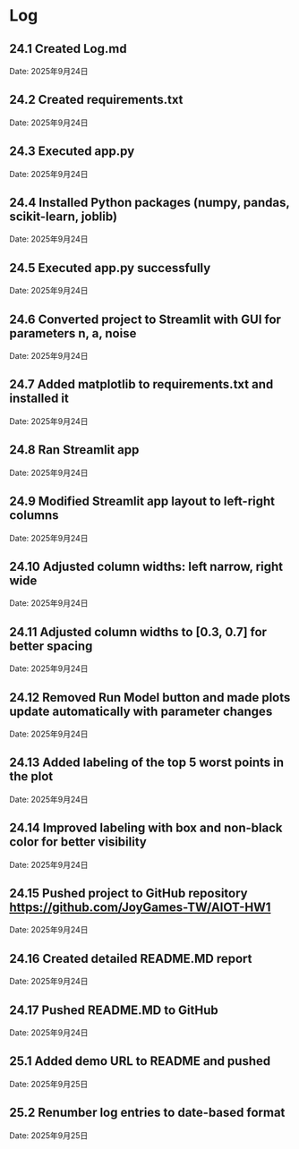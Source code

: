 # Log

## 24.1 Created Log.md
Date: 2025年9月24日

## 24.2 Created requirements.txt
Date: 2025年9月24日

## 24.3 Executed app.py
Date: 2025年9月24日

## 24.4 Installed Python packages (numpy, pandas, scikit-learn, joblib)
Date: 2025年9月24日

## 24.5 Executed app.py successfully
Date: 2025年9月24日

## 24.6 Converted project to Streamlit with GUI for parameters n, a, noise
Date: 2025年9月24日

## 24.7 Added matplotlib to requirements.txt and installed it
Date: 2025年9月24日

## 24.8 Ran Streamlit app
Date: 2025年9月24日

## 24.9 Modified Streamlit app layout to left-right columns
Date: 2025年9月24日

## 24.10 Adjusted column widths: left narrow, right wide
Date: 2025年9月24日

## 24.11 Adjusted column widths to [0.3, 0.7] for better spacing
Date: 2025年9月24日

## 24.12 Removed Run Model button and made plots update automatically with parameter changes
Date: 2025年9月24日

## 24.13 Added labeling of the top 5 worst points in the plot
Date: 2025年9月24日

## 24.14 Improved labeling with box and non-black color for better visibility
Date: 2025年9月24日

## 24.15 Pushed project to GitHub repository https://github.com/JoyGames-TW/AIOT-HW1
Date: 2025年9月24日

## 24.16 Created detailed README.MD report
Date: 2025年9月24日

## 24.17 Pushed README.MD to GitHub
Date: 2025年9月24日

## 25.1 Added demo URL to README and pushed
Date: 2025年9月25日

## 25.2 Renumber log entries to date-based format
Date: 2025年9月25日